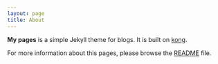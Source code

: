 ```yaml
---
layout: page
title: About
---
```


**My pages** is a simple Jekyll theme for blogs. It is built on [kong](https://github.com/kongRicardo).

For more information about this pages, please browse the [README](https://github.com/kongRicardo/kongRicardo.github.io) file.
